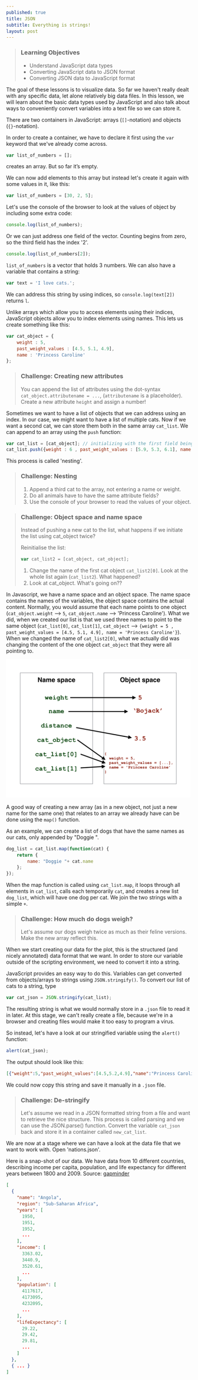 ```yaml
---
published: true
title: JSON
subtitle: Everything is strings!
layout: post
---
```

> ### Learning Objectives
>
> * Understand JavaScript data types
> * Converting JavaScript data to JSON format
> * Converting JSON data to JavaScript format

The goal of these lessons is to visualize data.
So far we haven't really dealt with any specific data, let alone
relatively big data files.
In this lesson, we will learn about the basic data types used
by JavaScript and also talk about ways to conveniently convert
variables into a text file so we can store it.


There are two containers in JavaScript:
arrays (`[]`-notation) and objects (`{}`-notation).

In order to create a container, we have to declare it
first using the `var` keyword that we've already come across.

```js
var list_of_numbers = [];
```

creates an array. But so far it’s empty.

We can now add elements to this array but instead let's create it
again with some values in it, like this:

```js
var list_of_numbers = [30, 2, 5];
```

Let's use the console of the browser to look at the values of object
by including some extra code:

```js
console.log(list_of_numbers);
```

Or we can just address one field of the vector. Counting begins from zero,
so the third field has the index '2'.

```js
console.log(list_of_numbers[2]);
```

`list_of_numbers` is a vector that holds 3 numbers.
We can also have a variable that contains a string:

```js
var text = 'I love cats.';
```

We can address this string by using indices, so `console.log(text[2])`
returns `l`.

Unlike arrays which allow you to access elements using their indices,
JavaScript objects allow you to index elements using names.
This lets us create something like this:

```js
var cat_object = {
	weight : 5,
	past_weight_values : [4.5, 5.1, 4.9],
	name : 'Princess Caroline'
};
```

> ### Challenge: Creating new attributes
> You can append the list of attributes using the dot-syntax `cat_object.attributename = ...`,
> (`attributename` is a placeholder). Create a new attribute `height` and assign a number!

Sometimes we want to have a list of objects that we can address using an index.
In our case, we might want to have a list of multiple cats.
Now if we want a second cat, we can store them both in the same array `cat_list`.
We can append to an array using the `push` function:

```js
var cat_list = [cat_object]; // initializing with the first field being cat_object
cat_list.push({weight : 6 , past_weight_values : [5.9, 5.3, 6.1], name : 'Snowball'});
```

This process is called 'nesting'.

> ### Challenge: Nesting
> 1. Append a third cat to the array, not entering a name or weight.
> 2. Do all animals have to have the same attribute fields?
> 3. Use the console of your browser to read the values of your object.

> ### Challenge: Object space and name space
> Instead of pushing a new cat to the list, what happens if we initiate the list using cat_object twice?
>
> Reinitialise the list:
>
>```js
>var cat_list2 = [cat_object, cat_object];
>```
>
> 1. Change the name of the first cat object `cat_list2[0]`. Look at the whole list again (`cat_list2`). What happened?
> 2. Look at cat_object. What's going on??

In Javascript, we have a name space and an object space.
The name space contains the names of the variables, the object space contains the actual content.
Normally, you would assume that each name points to one object (`cat_object.weight` --> `5`, `cat_object.name` --> 'Princess Caroline'). What we did, when we created our list is that we used three names to point to the same object (`cat_list[0]`, `cat_list[1]`, `cat_object` --> `{weight = 5 , past_weight_values = [4.5, 5.1, 4.9], name = 'Princess Caroline'}`).
When we changed the name of `cat_list2[0]`, what we actually did was changing the content of the one object `cat_object` that they were all pointing to.

<img src="../images/namespace.png" alt="Name space and object space" width="500" />

A good way of creating a new array (as in a new object, not just a new
name for the same one) that relates to an array we already have
can be done using the `map()` function.

As an example, we can create a list of dogs that have the same names as
our cats, only appended by "Doggie ".

```js
dog_list = cat_list.map(function(cat) {
	return {
		name: "Doggie "+ cat.name
	};
});
```

When the map function is called using `cat_list.map`, it loops through all elements
in `cat_list`, calls each temporarily `cat`, and creates a new list `dog_list`, which
will have one dog per cat. We join the two strings with a simple `+`.

> ### Challenge: How much do dogs weigh?
> Let's assume our dogs weigh twice as much as their feline versions. Make
> the new array reflect this.

When we start creating our data for the plot, this is the structured
(and nicely annotated) data format that we want.
In order to store our variable outside of the scripting environment, we need
to convert it into a string.

JavaScript provides an easy way to do this. Variables can get converted from objects/arrays to strings using `JSON.stringify()`.
To convert our list of cats to a string, type

```js
var cat_json = JSON.stringify(cat_list);
```

The resulting string is what we would normally store in a `.json` file to
read it in later.
At this stage, we can't really create a file, because we're in a browser
and creating files would make it too easy to program a virus.

So instead, let's have a look at our stringified variable using the `alert()` function:

```js
alert(cat_json);
```

The output should look like this:

```json
[{"weight":5,"past_weight_values":[4.5,5.2,4.9],"name":"Princess Caroline"},{"weight":6,"past_weight_values":[5.9,5.3,6.1],"name":"Snowball"}]
```

We could now copy this string and save it manually in a `.json` file.

> ### Challenge: De-stringify
> Let's assume we read in a JSON formatted string from a file and want to
> retrieve the nice structure. This process is called parsing and we can
> use the JSON.parse() function. Convert the variable `cat_json` back and store it in a
> container called `new_cat_list`.

We are now at a stage where we can have a look at the data file that we
want to work with. Open 'nations.json'.

Here is a snap-shot of our data. We have data from 10 different countries, describing income per capita, population, and life expectancy for different years between 1800 and 2009.
Source: [gapminder](http://www.gapminder.org/data/)

```json
[
  {
    "name": "Angola",
    "region": "Sub-Saharan Africa",
    "years": [
      1950,
      1951,
      1952,
	  ...
    ],
    "income": [
      3363.02,
      3440.9,
      3520.61,
	  ...
	],
    "population": [
      4117617,
      4173095,
      4232095,
	  ...
   	],
    "lifeExpectancy": [
      29.22,
      29.42,
      29.81,
	  ...
	]
  },
  { ... }
]
```
